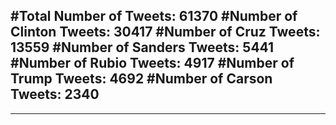 #Total Number of Tweets: 61370 
#Number of Clinton Tweets: 30417
#Number of Cruz Tweets: 13559
#Number of Sanders Tweets: 5441
#Number of Rubio Tweets: 4917
#Number of Trump Tweets: 4692
#Number of Carson Tweets: 2340
---
---
